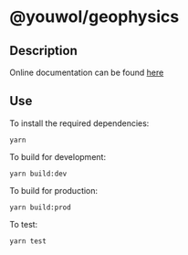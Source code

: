 # @youwol/geophysics

## Description

Online documentation can be found [here](https://youwol.github.io/geophysics/dist/docs/)

## Use

To install the required dependencies:

```shell
yarn
```

To build for development:

```shell
yarn build:dev
```

To build for production:

```shell
yarn build:prod
```

To test:

```shell
yarn test
```
